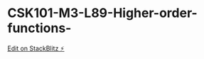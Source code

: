# CSK101-M3-L89-Higher-order-functions-

[Edit on StackBlitz ⚡️](https://stackblitz.com/edit/web-platform-ziy4kv)